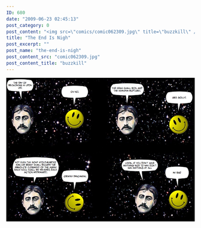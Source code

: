 ```yaml
---
ID: 680
date: "2009-06-23 02:45:13"
post_category: 0
post_content: "<img src=\"comics/comic062309.jpg\" title=\"buzzkill\" />"
title: "The End Is Nigh"
post_excerpt: ""
post_name: "the-end-is-nigh"
post_content_src: "comic062309.jpg"
post_content_title: "buzzkill"
---
```



[![buzzkill](/comics-hi-res/comic062309.jpg)](/comics-hi-res/comic062309.jpg)

